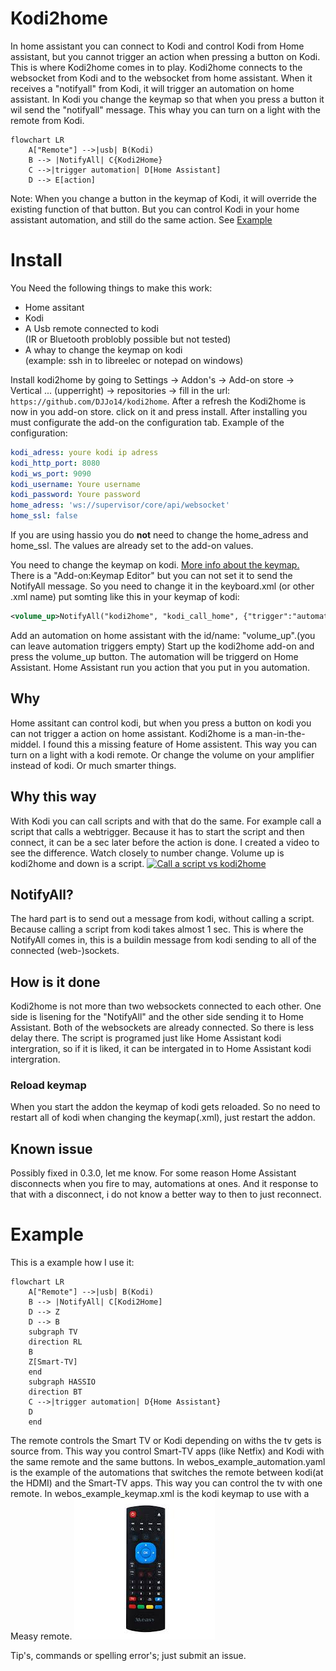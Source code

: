Kodi2home
=========
In home assistant you can connect to Kodi and control Kodi from Home assistant, but you cannot trigger an action when pressing a button on Kodi. This is where Kodi2home comes in to play. Kodi2home connects to the websocket from Kodi and to the websocket from home assistant. When it receives a "notifyall" from Kodi, it will trigger an automation on home assistant. In Kodi you change the keymap so that when you press a button it wil send the "notifyall" message. This whay you can turn on a light with the remote from Kodi. 
```mermaid
flowchart LR
    A["Remote"] -->|usb| B(Kodi)
    B --> |NotifyAll| C{Kodi2Home}
    C -->|trigger automation| D[Home Assistant]
    D --> E[action]
```
Note: When you change a button in the keymap of Kodi, it will override the existing function of that button. But you can control Kodi in your home assistant automation, and still do the same action. See [Example](#example)

# Install

You Need the following things to make this work:
 - Home assitant
 - Kodi
 - A Usb remote connected to kodi <BR>(IR or Bluetooth problobly possible but not tested)
 - A whay to change the keymap on kodi <BR>
   (example: ssh in to libreelec or notepad on windows)
   
Install kodi2home by going to Settings -> Addon's -> Add-on store -> Vertical ... (upperright) -> repositories -> fill in the url: `https://github.com/DJJo14/kodi2home`.
After a refresh the Kodi2home is now in you add-on store. click on it and press install. After installing you must configurate the add-on the configuration tab.
Example of the configuration:
```yaml
kodi_adress: youre kodi ip adress
kodi_http_port: 8080
kodi_ws_port: 9090
kodi_username: Youre username
kodi_password: Youre password
home_adress: 'ws://supervisor/core/api/websocket'
home_ssl: false
```

If you are using hassio you do **not** need to change the home_adress and home_ssl. The values are already set to the add-on values.

You need to change the keymap on kodi. [More info about the keymap.](https://kodi.wiki/view/HOW-TO:Modify_keymaps) There is a "Add-on:Keymap Editor" but you can not set it to send the NotifyAll message. So you need to change it in the keyboard.xml (or other .xml name)
put somting like this in your keymap of kodi:
```xml
<volume_up>NotifyAll("kodi2home", "kodi_call_home", {"trigger":"automation.volume_up"})</volume_up>
```
Add an automation on home assistant with the id/name: "volume_up".(you can leave automation triggers empty) Start up the kodi2home add-on and press the volume_up button. The automation will be triggerd on Home Assistant. Home Assistant run you action that you put in you automation.

## Why
Home assitant can control kodi, but when you press a button on kodi you can not trigger a action on home assistant. Kodi2home is a man-in-the-middel. I found this a missing feature of Home assistent. This way you can turn on a light with a kodi remote. Or change the volume on your amplifier instead of kodi. Or much smarter things.

## Why this way
With Kodi you can call scripts and with that do the same. For example call a script that calls a webtrigger. Because it has to start the script and then connect, it can be a sec later before the action is done. I created a video to see the difference. Watch closely to number change. Volume up is kodi2home and down is a script.
[![Call a script vs kodi2home](http://img.youtube.com/vi/MlcBf1nm40w/0.jpg)](http://www.youtube.com/watch?v=MlcBf1nm40w)

## NotifyAll?
The hard part is to send out a message from kodi, without calling a script. Because calling a script from kodi takes almost 1 sec. This is where the NotifyAll comes in, this is a buildin message from kodi sending to all of the connected (web-)sockets. 

## How is it done
Kodi2home is not more than two websockets connected to each other. One side is lisening for the "NotifyAll" and the other side sending it to Home Assistant. Both of the websockets are already connected. So there is less delay there. 
The script is programed just like Home Assistant kodi intergration, so if it is liked, it can be intergated in to Home Assistant kodi intergration.

### Reload keymap
When you start the addon the keymap of kodi gets reloaded. So no need to restart all of kodi when changing the keymap(.xml), just restart the addon. 

## Known issue
Possibly fixed in 0.3.0, let me know. For some reason Home Assistant disconnects when you fire to may, automations at ones. And it response to that with a disconnect, i do not know a better way to then to just reconnect. 

# Example
This is a example how I use it:
```mermaid
flowchart LR
    A["Remote"] -->|usb| B(Kodi)
    B --> |NotifyAll| C[Kodi2Home]
    D --> Z
    D --> B
    subgraph TV
    direction RL
    B
    Z[Smart-TV]
    end
    subgraph HASSIO
    direction BT
    C -->|trigger automation| D{Home Assistant}
    D
    end
```
The remote controls the Smart TV or Kodi depending on withs the tv gets is source from. This way you control Smart-TV apps (like Netfix) and Kodi with the same remote and the same buttons. 
In webos_example_automation.yaml is the example of the automations that switches the remote between kodi(at the HDMI) and the Smart-TV apps. This way you can control the tv with one remote. In webos_example_keymap.xml is the kodi keymap to use with a Measy remote.
![Measy remote](doc/Measy-remote.jpeg)

Tip's, commands or spelling error's; just submit an issue.

